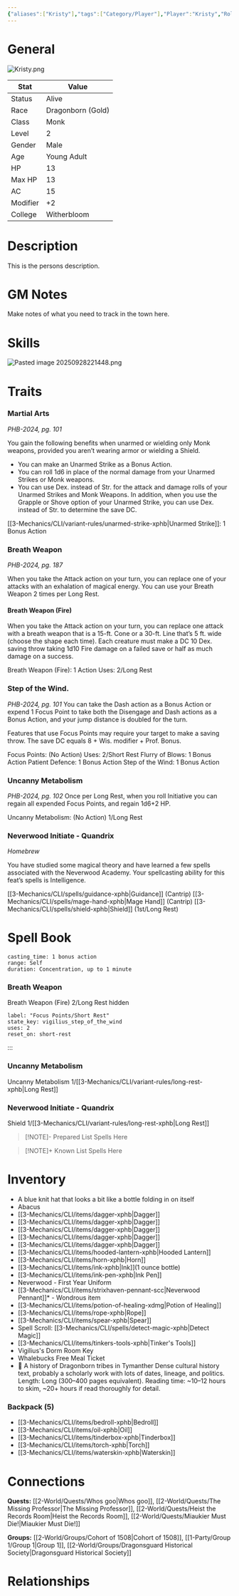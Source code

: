 ```yaml
---
{"aliases":["Kristy"],"tags":["Category/Player"],"Player":"Kristy","Role":"Player","level":2,"hp":13,"max_hp":13,"ac":15,"modifier":2,"pasperc":13,"Status":"Active","PlayerKnownLanguages":["Common","Common Sign Language","Draconic","Primordial"],"faction_standing":{"Faction Name 1":1,"Faction Name 3":3},"char_race":"Dragonborn","char_class":"Monk","char_gender":"Male","char_status":"Alive","char_age":"Young Adult","char_items":[],"Connected_Quests":["[[2-World/Quests/The Missing Professor.md|The Missing Professor]]","[[2-World/Quests/Whos goo.md|Whos goo]]","[[2-World/Quests/Heist the Records Room.md|Heist the Records Room]]","[[2-World/Quests/Miaukier Must Die!.md|Miaukier Must Die!]]"],"Connected_Groups":["[[2-World/Groups/Cohort of 1508.md|Cohort of 1508]]","[[1-Party/Group 1/Group 1.md|Group 1]]","[[2-World/Groups/Dragonsguard Historical Society.md|Dragonsguard Historical Society]]"],"parents":["Father","Mother"],"partner":["Partner"],"children":["Child"],"enemies":["Enemy"],"allies":["Friend"],"siblings":["Brother","Sister"],"obsidianUIMode":"preview","MyContainer":null,"MyCategory":null,"image":"Kristy.png","char_role":"Player","char_college":"Quandrix","dg-publish":true,"dg-path":"Party/Group 1/Vigilius Palamas.md","permalink":"/party/group-1/vigilius-palamas/","dgPassFrontmatter":true,"updated":"2025-09-28T22:16:16.000+01:00"}
---
```



# General

![Kristy.png](/img/user/z_Assets/character_art/Players/Kristy.png)

| Stat     | Value             |
| -------- | ----------------- |
| Status   | Alive             |
| Race     | Dragonborn (Gold) |
| Class    | Monk              |
| Level    | 2                 |
| Gender   | Male              |
| Age      | Young Adult       |
| HP       | 13                |
| Max HP   | 13                |
| AC       | 15                |
| Modifier | +2                |
| College  | Witherbloom       |

# Description

This is the persons description. 


# GM Notes

Make notes of what you need to track in the town here. 

# Skills

![Pasted image 20250928221448.png](/img/user/z_Assets/Pasted%20image%2020250928221448.png)

# Traits

### Martial Arts
*PHB-2024, pg. 101*

You gain the following benefits when unarmed or wielding only Monk weapons, provided you aren’t wearing armor or wielding a Shield.

-  You can make an Unarmed Strike as a Bonus Action.
-  You can roll 1d6 in place of the normal damage from your Unarmed Strikes or Monk weapons.
-  You can use Dex. instead of Str. for the attack and damage rolls of your Unarmed Strikes and Monk Weapons. In addition, when you use the Grapple or Shove option of your Unarmed Strike, you can use Dex. instead of Str. to determine the save DC.

[[3-Mechanics/CLI/variant-rules/unarmed-strike-xphb\|Unarmed Strike]]: 1 Bonus Action

### Breath Weapon
*PHB-2024, pg. 187*

When you take the Attack action on your turn, you can replace one of your attacks with an exhalation of magical energy. You can use your Breath Weapon 2 times per Long Rest.

#### Breath Weapon (Fire)
When you take the Attack action on your turn, you can replace one attack with a breath weapon that is a 15-ft. Cone or a 30-ft. Line that’s 5 ft. wide (choose the shape each time). Each creature must make a DC 10 Dex. saving throw taking 1d10 Fire damage on a failed save or half as much damage on a success.

Breath Weapon (Fire): 1 Action
Uses: 2/Long Rest

### Step of the Wind.
*PHB-2024, pg. 101*
 You can take the Dash action as a Bonus Action or expend 1 Focus Point to take both the Disengage and Dash actions as a Bonus Action, and your jump distance is doubled for the turn.

Features that use Focus Points may require your target to make a saving throw. The save DC equals 8 + Wis. modifier + Prof. Bonus.

Focus Points: (No Action)
Uses: 2/Short Rest
Flurry of Blows: 1 Bonus Action
Patient Defence: 1 Bonus Action
Step of the Wind: 1 Bonus Action

### Uncanny Metabolism
*PHB-2024, pg. 102*
Once per Long Rest, when you roll Initiative you can regain all expended Focus Points, and regain 1d6+2 HP.

Uncanny Metabolism: (No Action) 1/Long Rest

### Neverwood Initiate - Quandrix
*Homebrew*

You have studied some magical theory and have learned a few spells associated with the Neverwood Academy.
Your spellcasting ability for this feat’s spells is Intelligence.

[[3-Mechanics/CLI/spells/guidance-xphb\|Guidance]] (Cantrip)
[[3-Mechanics/CLI/spells/mage-hand-xphb\|Mage Hand]] (Cantrip)
[[3-Mechanics/CLI/spells/shield-xphb\|Shield]] (1st/Long Rest)


# Spell Book

```spell-components
casting_time: 1 bonus action
range: Self
duration: Concentration, up to 1 minute
```

### Breath Weapon
Breath Weapon (Fire) 2/Long Rest
hidden
```consumable
label: "Focus Points/Short Rest"
state_key: vigilius_step_of_the_wind 
uses: 2
reset_on: short-rest
```
:::
### Uncanny Metabolism
Uncanny Metabolism 1/[[3-Mechanics/CLI/variant-rules/long-rest-xphb\|Long Rest]]

### Neverwood Initiate - Quandrix
Shield 1/[[3-Mechanics/CLI/variant-rules/long-rest-xphb\|Long Rest]]

> [!NOTE]- Prepared
> List Spells Here

> [!NOTE]+ Known
> List Spells Here

# Inventory

- A blue knit hat that looks a bit like a bottle folding in on itself
- Abacus
- [[3-Mechanics/CLI/items/dagger-xphb\|Dagger]]
- [[3-Mechanics/CLI/items/dagger-xphb\|Dagger]]
- [[3-Mechanics/CLI/items/dagger-xphb\|Dagger]]
- [[3-Mechanics/CLI/items/dagger-xphb\|Dagger]]
- [[3-Mechanics/CLI/items/dagger-xphb\|Dagger]]
- [[3-Mechanics/CLI/items/hooded-lantern-xphb\|Hooded Lantern]]
- [[3-Mechanics/CLI/items/horn-xphb\|Horn]]
- [[3-Mechanics/CLI/items/ink-xphb\|Ink]](1 ounce bottle)
- [[3-Mechanics/CLI/items/ink-pen-xphb\|Ink Pen]]
- Neverwood - First Year Uniform
- [[3-Mechanics/CLI/items/strixhaven-pennant-scc\|Neverwood Pennant]]* - Wondrous item
- [[3-Mechanics/CLI/items/potion-of-healing-xdmg\|Potion of Healing]]
- [[3-Mechanics/CLI/items/rope-xphb\|Rope]]
- [[3-Mechanics/CLI/items/spear-xphb\|Spear]]
- Spell Scroll: [[3-Mechanics/CLI/spells/detect-magic-xphb\|Detect Magic]]
- [[3-Mechanics/CLI/items/tinkers-tools-xphb\|Tinker's Tools]]
- Vigilius's Dorm Room Key
- Whalebucks Free Meal Ticket
- 📖 A history of Dragonborn tribes in Tymanther
  Dense cultural history text, probably a scholarly work with lots of dates, lineage, and politics.
  Length: Long (300–400 pages equivalent).
  Reading time: ~10–12 hours to skim, ~20+ hours if read thoroughly for detail.

### Backpack (5)
- [[3-Mechanics/CLI/items/bedroll-xphb\|Bedroll]]
- [[3-Mechanics/CLI/items/oil-xphb\|Oil]]
- [[3-Mechanics/CLI/items/tinderbox-xphb\|Tinderbox]]
- [[3-Mechanics/CLI/items/torch-xphb\|Torch]]
- [[3-Mechanics/CLI/items/waterskin-xphb\|Waterskin]]


# Connections


**Quests:** [[2-World/Quests/Whos goo\|Whos goo]], [[2-World/Quests/The Missing Professor\|The Missing Professor]], [[2-World/Quests/Heist the Records Room\|Heist the Records Room]], [[2-World/Quests/Miaukier Must Die!\|Miaukier Must Die!]]

**Groups:** [[2-World/Groups/Cohort of 1508\|Cohort of 1508]], [[1-Party/Group 1/Group 1\|Group 1]], [[2-World/Groups/Dragonsguard Historical Society\|Dragonsguard Historical Society]]

# Relationships
